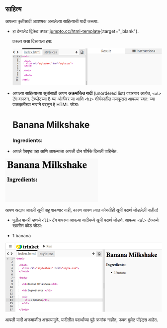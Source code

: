 ## साहित्य

आपल्या कृतीसाठी आवश्यक असलेल्या साहित्याची यादी करूया.

+ हा टेम्पलेट ट्रिंकेट उघडा:[jumpto.cc/html-template](http://jumpto.cc/html-template){:target="_blank"}.
    
    प्रकल्प असा दिसायला हवा:
    
    ![स्क्रीनशॉट](images/recipe-starter.png)

+ आपल्या साहित्याच्या सूचीसाठी आपण **अक्रमांकित यादी** (unordered list) वापरणार आहोत, `<ul>` टॅग वापरुन. टेम्प्लेटच्या 8 व्या ओळीवर जा आणि `<h1>` शीर्षकातील मजकूरास आपल्या स्वत: च्या पाककृतीच्या नावाने बदलून हे HTML जोडा:

    <h1>Banana Milkshake</h1>
    
    <h3>Ingredients:</h3>
    
    <ul>
    
    </ul>
    

+ आपले वेबपृष्ठ पहा आणि आपल्याला आपली दोन शीर्षके दिसली पाहिजेत.

![स्क्रीनशॉट](images/recipe-headings.png)

आपण अद्याप आपली सूची पाहू शकणार नाही, कारण आपण त्यात कोणतीही सूची पदार्थ जोडलेली नाहीत!

+ पुढील पायरी म्हणजे `<li>` टॅग वापरुन आपल्या यादीमध्ये सूची पदार्थ जोडणे. आपल्या `<ul>` टॅगमध्ये खालील कोड जोडा:

    <li>1 banana</li>
    

![स्क्रीनशॉट](images/recipe-ul.png)

आपली यादी अक्रमांकीत असल्यामुळे, यादीतील पदार्थांच्या पुढे क्रमांक नाहीत, फक्त बुलेट पॉइंट्स आहेत.